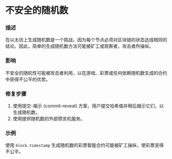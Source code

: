 # 不安全的随机数

### 描述
在以太坊上生成随机数是一个挑战，因为每个节点必须对区块链的状态达成相同的结论。因此，简单的生成随机数方法可能被矿工或观察者，攻击者所操纵。

### 影响
不安全的随机性可能被攻击者利用，以在游戏、彩票或任何依赖随机数生成的合约中获得不公平的优势。

### 修复步骤
1. 使用提交-揭示 (commit-reveal) 方案，用户提交哈希值并稍后揭示它们，以生成随机数。
2. 使用提供随机数的外部预言机服务。

### 示例
使用 `block.timestamp` 生成随机数的彩票智能合约可能被矿工操纵，使彩票变得不公平。

